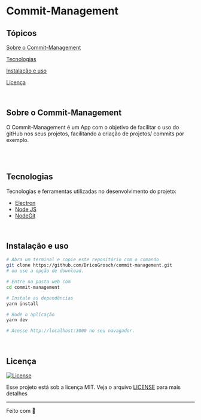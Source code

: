 # Commit-Management

## Tópicos 

[Sobre o Commit-Management](#sobre-o-move.it)

[Tecnologias](#tecnologias)

[Instalação e uso](#instalação-e-uso)

[Licença](#licença)

<br>

## Sobre o Commit-Management

O Commit-Management é um App com o objetivo de  facilitar o uso do gitHub nos seus projetos, facilitando a criação de projetos/ commits por exemplo. 

<br>

<br>

## Tecnologias

Tecnologias e ferramentas utilizadas no desenvolvimento do projeto:

- [Electron](https://www.electronjs.org/)
- [Node JS](https://nodejs.org/)
- [NodeGit](https://github.com/nodegit/nodegit)

<br>

## Instalação e uso

```bash
# Abra um terminal e copie este repositório com o comando
git clone https://github.com/DricoGrosch/commit-management.git
# ou use a opção de download.

# Entre na pasta web com 
cd commit-management

# Instale as dependências
yarn install

# Rode o aplicação
yarn dev

# Acesse http://localhost:3000 no seu navagador.
```

<br>


## Licença
<a href="https://opensource.org/licenses/MIT">
    <img alt="License" src="https://img.shields.io/badge/license-MIT-6E40C9?style=flat-square">
</a>

<br>

Esse projeto está sob a licença MIT. Veja o arquivo [LICENSE](/LICENSE) para mais detalhes

---

Feito com :purple_heart: 


